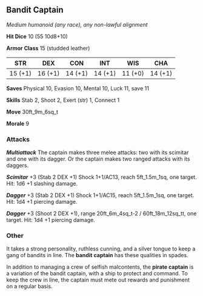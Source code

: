 ## Bandit Captain

*Medium humanoid (any race), any non-lawful alignment*

**Hit Dice** 10 (55 10d8+10)

**Armor Class** 15 (studded leather)

| STR     | DEX     | CON     | INT     | WIS     | CHA     |
|---------|---------|---------|---------|---------|---------|
| 15 (+1) | 16 (+1) | 14 (+1) | 14 (+1) | 11 (+0) | 14 (+1) |

**Saves** Physical 10, Evasion 10, Mental 10, Luck 11, save 11

**Skills** Stab 2, Shoot 2, Exert (str) 1, Connect 1

**Move** 30ft\_9m\_6sq\_t

**Morale** 9

### Attacks

***Multiattack*** The captain makes three melee attacks: two with its scimitar and one with its dagger. Or the captain makes two ranged attacks with its daggers.

***Scimitar*** +3 (Stab 2 DEX +1) Shock 1+1/AC13, reach 5ft\_1.5m\_1sq, one target. Hit: 1d6 +1 slashing damage.

***Dagger*** +3 (Stab 2 DEX +1) Shock 1+1/AC15, reach 5ft\_1.5m\_1sq, one target. Hit: 1d4 +1 piercing damage.

***Dagger*** +3 (Shoot 2 DEX +1), range 20ft\_6m\_4sq\_t-2 / 60ft\_18m\_12sq\_tt, one target. Hit: 1d4 +1 piercing damage.

### Other

It takes a strong personality, ruthless cunning, and a silver tongue to keep a gang of bandits in line. The **bandit captain** has these qualities in spades.

In addition to managing a crew of selfish malcontents, the **pirate captain** is a variation of the bandit captain, with a ship to protect and command. To keep the crew in line, the captain must mete out rewards and punishment on a regular basis.

